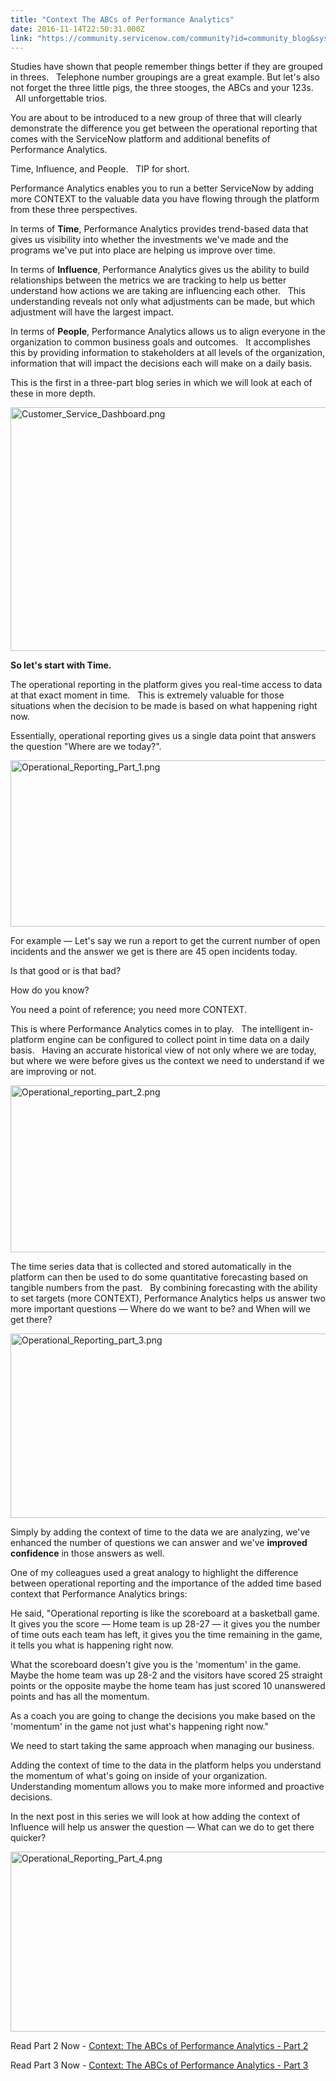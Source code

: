```yaml
---
title: "Context The ABCs of Performance Analytics"
date: 2016-11-14T22:50:31.000Z
link: "https://community.servicenow.com/community?id=community_blog&sys_id=08fc22a5dbd0dbc01dcaf3231f9619cc"
---
```

<p>Studies have shown that people remember things better if they are grouped in threes.   Telephone number groupings are a great example. But let's also not forget the three little pigs, the three stooges, the ABCs and your 123s.       All unforgettable trios.</p><p></p><p>You are about to be introduced to a new group of three that will clearly demonstrate the difference you get between the operational reporting that comes with the ServiceNow platform and additional benefits of Performance Analytics.</p><p></p><p>Time, Influence, and People.   TIP for short.</p><p></p><p>Performance Analytics enables you to run a better ServiceNow by adding more CONTEXT to the valuable data you have flowing through the platform from these three perspectives.</p><p></p><p>In terms of <strong>Time</strong>, Performance Analytics provides trend-based data that gives us visibility into whether the investments we've made and the programs we've put into place are helping us improve over time.</p><p></p><p>In terms of <strong>Influence</strong>, Performance Analytics gives us the ability to build relationships between the metrics we are tracking to help us better understand how actions we are taking are influencing each other.   This understanding reveals not only what adjustments can be made, but which adjustment will have the largest impact.</p><p></p><p>In terms of <strong>People</strong>, Performance Analytics allows us to align everyone in the organization to common business goals and outcomes.   It accomplishes this by providing information to stakeholders at all levels of the organization, information that will impact the decisions each will make on a daily basis.</p><p></p><p>This is the first in a three-part blog series in which we will look at each of these in more depth.</p><p></p><p><img   alt="Customer_Service_Dashboard.png" class="image-5 jive-image" src="6de46ff5db1493041dcaf3231f9619b3.iix" style="width: 620px; height: 390px;"/></p><p></p><p><strong>So let's start with Time.</strong></p><p></p><p>The operational reporting in the platform gives you real-time access to data at that exact moment in time.   This is extremely valuable for those situations when the decision to be made is based on what happening right now.</p><p></p><p>Essentially, operational reporting gives us a single data point that answers the question "Where are we today?".</p><p></p><p><img   alt="Operational_Reporting_Part_1.png" class="image-1 jive-image" src="49ba7735db901304b322f4621f961970.iix" style="width: 620px; height: 266px;"/></p><p></p><p></p><p>For example — Let's say we run a report to get the current number of open incidents and the answer we get is there are 45 open incidents today.</p><p></p><p>Is that good or is that bad?</p><p></p><p>How do you know?</p><p></p><p>You need a point of reference; you need more CONTEXT.</p><p></p><p>This is where Performance Analytics comes in to play.   The intelligent in-platform engine can be configured to collect point in time data on a daily basis.   Having an accurate historical view of not only where we are today, but where we were before gives us the context we need to understand if we are improving or not.</p><p></p><p><img   alt="Operational_reporting_part_2.png" class="image-2 jive-image" src="b906ed06dbd0df048c8ef4621f9619dd.iix" style="width: 620px; height: 267px;"/></p><p></p><p></p><p>The time series data that is collected and stored automatically in the platform can then be used to do some quantitative forecasting based on tangible numbers from the past.   By combining forecasting with the ability to set targets (more CONTEXT), Performance Analytics helps us answer two more important questions — Where do we want to be? and When will we get there?</p><p></p><p><img   alt="Operational_Reporting_part_3.png" class="image-3 jive-image" src="33818546dbd01b04ed6af3231f96194a.iix" style="width: 620px; height: 295px;"/></p><p></p><p></p><p>Simply by adding the context of time to the data we are analyzing, we've enhanced the number of questions we can answer and we've <strong>improved confidence</strong> in those answers as well.</p><p></p><p>One of my colleagues used a great analogy to highlight the difference between operational reporting and the importance of the added time based context that Performance Analytics brings:</p><p></p><p>He said, "Operational reporting is like the scoreboard at a basketball game.   It gives you the score — Home team is up 28-27 — it gives you the number of time outs each team has left, it gives you the time remaining in the game, it tells you what is happening right now.</p><p></p><p>What the scoreboard doesn't give you is the 'momentum' in the game.   Maybe the home team was up 28-2 and the visitors have scored 25 straight points or the opposite maybe the home team has just scored 10 unanswered points and has all the momentum.</p><p></p><p>As a coach you are going to change the decisions you make based on the 'momentum' in the game not just what's happening right now."<span style="font-size: 9.0pt;"><br/></span></p><p></p><p>We need to start taking the same approach when managing our business.</p><p></p><p>Adding the context of time to the data in the platform helps you understand the momentum of what's going on inside of your organization.   Understanding momentum allows you to make more informed and proactive decisions.</p><p></p><p>In the next post in this series we will look at how adding the context of Influence will help us answer the question — What can we do to get there quicker?</p><p></p><p></p><p><img   alt="Operational_Reporting_Part_4.png" class="image-4 jive-image" src="fc4a0406db109fc068c1fb651f9619a7.iix" style="width: 620px; height: 288px;"/></p><p></p><p>Read Part 2 Now - <a title="" _jive_internal="true" href="/community?id=community_blog&sys_id=a6dd2ae9dbd0dbc01dcaf3231f9619a4">Context: The ABCs of Performance Analytics - Part 2</a></p><p>Read Part 3 Now - <a title="Context: The ABCs of Performance Analytics - Part 3" __default_attr="6365" __jive_macro_name="blogpost" class="jive_macro jive_macro_blogpost" data-orig-content="Context: The ABCs of Performance Analytics - Part 3" data-renderedposition="3131_128.03125_351_16" href="/community?id=community_blog&sys_id=b7bcae25dbd0dbc01dcaf3231f9619ad">Context: The ABCs of Performance Analytics - Part 3</a> </p>